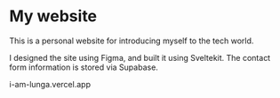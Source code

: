 # My website

This is a personal website for introducing myself to the tech world.

I designed the site using Figma, and built it using Sveltekit. The contact form information is stored via Supabase.

i-am-lunga.vercel.app
